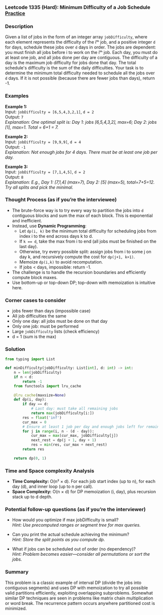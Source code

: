 ### Leetcode 1335 (Hard): Minimum Difficulty of a Job Schedule [Practice](https://leetcode.com/problems/minimum-difficulty-of-a-job-schedule)

### Description  
Given a list of jobs in the form of an integer array `jobDifficulty`, where each element represents the difficulty of the iᵗʰ job, and a positive integer `d` for days, schedule these jobs over `d` days in order. The jobs are dependent: you must finish all jobs before i to work on the iᵗʰ job. Each day, you must do at least one job, and all jobs done per day are contiguous. The difficulty of a day is the maximum job difficulty for jobs done that day. The total schedule's difficulty is the sum of the daily difficulties. Your task is to determine the minimum total difficulty needed to schedule all the jobs over `d` days. If it is not possible (because there are fewer jobs than days), return -1.

### Examples  

**Example 1:**  
Input: `jobDifficulty = [6,5,4,3,2,1]`, `d = 2`  
Output: `7`  
*Explanation: One optimal split is: Day 1: jobs [6,5,4,3,2], max=6; Day 2: jobs [1], max=1. Total = 6+1 = 7.*

**Example 2:**  
Input: `jobDifficulty = [9,9,9]`, `d = 4`  
Output: `-1`  
*Explanation: Not enough jobs for 4 days. There must be at least one job per day.*

**Example 3:**  
Input: `jobDifficulty = [7,1,4,5]`, `d = 2`  
Output: `8`  
*Explanation: E.g., Day 1: [7,1,4] (max=7), Day 2: [5] (max=5), total=7+5=12. Try all splits and pick the minimal.*

### Thought Process (as if you’re the interviewee)  
- The brute-force way is to try every way to partition the jobs into `d` contiguous blocks and sum the max of each block. This is exponential and inefficient.
- Instead, use **Dynamic Programming**:
  - Let `dp(i, k)` be the minimum total difficulty for scheduling jobs from index i to the end across days k to d.
  - If `k == d`, take the max from i to end (all jobs must be finished on the last day).
  - Otherwise, try every possible split: assign jobs from i to some j on day k, and recursively compute the cost for `dp(j+1, k+1)`.
  - Memoize `dp(i,k)` to avoid recomputation.
  - If jobs < days, impossible: return -1.
- The challenge is to handle the recursion boundaries and efficiently compute block maxes.
- Use bottom-up or top-down DP; top-down with memoization is intuitive here.

### Corner cases to consider  
- jobs fewer than days (impossible case)
- All job difficulties the same
- Only one day: all jobs must be done on that day
- Only one job: must be performed
- Large `jobDifficulty` lists (check efficiency)
- d = 1 (sum is the max)

### Solution

```python
from typing import List

def minDifficulty(jobDifficulty: List[int], d: int) -> int:
    n = len(jobDifficulty)
    if n < d:
        return -1
    from functools import lru_cache
    
    @lru_cache(maxsize=None)
    def dp(i, day):
        if day == d:
            # Last day: must take all remaining jobs
            return max(jobDifficulty[i:])
        res = float('inf')
        cur_max = 0
        # Ensure at least 1 job per day and enough jobs left for remaining days
        for j in range(i, n - (d - day)):
            cur_max = max(cur_max, jobDifficulty[j])
            next_rest = dp(j + 1, day + 1)
            res = min(res, cur_max + next_rest)
        return res
    
    return dp(0, 1)
```

### Time and Space complexity Analysis  

- **Time Complexity:** O(n² × d). For each job start index (up to n), for each day (d), and inner loop (up to n per call).
- **Space Complexity:** O(n × d) for DP memoization (i, day), plus recursion stack up to d depth.


### Potential follow-up questions (as if you’re the interviewer)  

- How would you optimize if max jobDifficulty is small?  
  *Hint: Use precomputed ranges or segment tree for max queries.*

- Can you print the actual schedule achieving the minimum?  
  *Hint: Store the split points as you compute dp.*

- What if jobs can be scheduled out of order (no dependency)?  
  *Hint: Problem becomes easier—consider all permutations or sort the jobs.*

### Summary
This problem is a classic example of interval DP (divide the jobs into contiguous segments) and uses DP with memoization to try all possible valid partitions efficiently, exploiting overlapping subproblems. Somewhat similar DP techniques are seen in problems like matrix chain multiplication or word break. The recurrence pattern occurs anywhere partitioned cost is minimized.